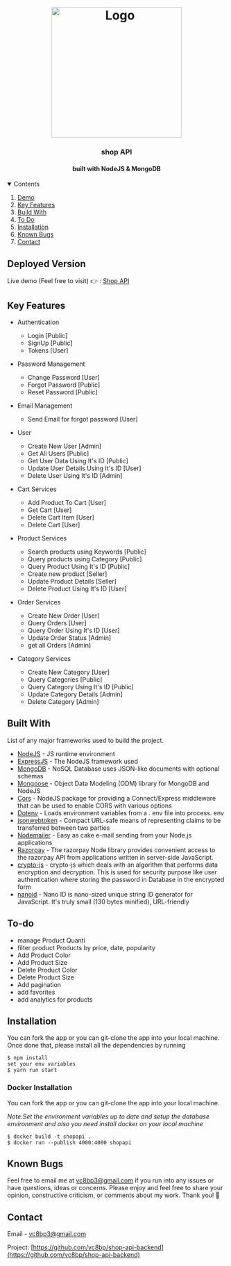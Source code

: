 <!-- PROJECT LOGO -->
<br />
<h1 align="center">
  <a href="https://github.com/Braineanear/EcommerceAPI">
    <img src="https://media.discordapp.net/attachments/912996760589316120/1061248750305157131/My_project-1.png?width=683&height=683" alt="Logo" width="300">
  </a>

  <h3 align="center">shop API</h3>
</h1>

<h4 align="center">built with NodeJS & MongoDB</h4>

<!-- TABLE OF CONTENTS -->
<details open="open">
  <summary>Contents</summary>
  <ol>
    <li>
      <a href="#deployed-version">Demo</a>
    </li>
    <li>
      <a href="#key-features">Key Features</a>
    </li>
    <li>
      <a href="#build-with">Build With</a>
    </li>
    <li>
      <a href="#to-do">To Do</a>
    </li>
    <li>
      <a href="#installation">Installation</a>
    </li>
    <li>
      <a href="#known-bugs">Known Bugs</a>
    </li>
    <li>
      <a href="#contact">Contact</a>
    </li>

  </ol>
</details>

## Deployed Version

Live demo (Feel free to visit) 👉 :  <a href="https://e-commerce-a-p-i.herokuapp.com">Shop API</a>

## Key Features

* Authentication
  * Login [Public]
  * SignUp [Public]
  * Tokens [User]
* Password Management
  * Change Password [User]
  * Forgot Password [Public]
  * Reset Password  [Public]
* Email Management
  * Send Email for forgot password [User]
* User
  * Create New User [Admin]
  * Get All Users [Public]
  * Get User Data Using It's ID [Public]
  * Update User Details Using It's ID [User]
  * Delete User Using It's ID [Admin]
* Cart Services
  * Add Product To Cart [User]
  * Get Cart [User]
  * Delete Cart Item [User]
  * Delete Cart [User]
* Product Services
  * Search products using Keywords [Public]
  * Query products using Category [Public]
  * Query Product Using It's ID [Public]
  * Create new product [Seller]
  * Update Product Details [Seller]
  * Delete Product Using It's ID [User]

* Order Services
  * Create New Order [User]
  * Query Orders [User]
  * Query Order Using It's ID [User]
  * Update Order Status [Admin]
  * get all Orders [Admin]
* Category Services
  * Create New Category [User]
  * Query Categories [Public]
  * Query Category Using It's ID [Public]
  * Update Category Details [Admin]
  * Delete Category [Admin]


## Built With

List of any major frameworks used to build the project.

* [NodeJS](https://nodejs.org/) - JS runtime environment
* [ExpressJS](https://expressjs.com/) - The NodeJS framework used
* [MongoDB](https://www.mongodb.com/) - NoSQL Database uses JSON-like documents with optional schemas
* [Mongoose](https://mongoosejs.com/) - Object Data Modeling (ODM) library for MongoDB and NodeJS
* [Cors](https://www.npmjs.com/package/cors) - NodeJS package for providing a Connect/Express middleware that can be used to enable CORS with various options
* [Dotenv](https://www.npmjs.com/package/dotenv) - Loads environment variables from a . env file into process. env
* [jsonwebtoken](https://jwt.io/) - Compact URL-safe means of representing claims to be transferred between two parties
* [Nodemailer](https://www.npmjs.com/package/nodemailer) - Easy as cake e-mail sending from your Node.js applications
* [Razorpay](https://www.npmjs.com/package/razorpay) - The razorpay Node library provides convenient access to the razorpay API from applications written in server-side JavaScript.
* [crypto-js](https://www.npmjs.com/package/crypto-js) - crypto-js which deals with an algorithm that performs data encryption and decryption. This is used for security purpose like user authentication where storing the password in Database in the encrypted form
* [nanoid]() - Nano ID is nano-sized unique string ID generator for JavaScript. It's truly small (130 bytes minified), URL-friendly



## To-do
  * manage Product Quanti
  * filter product Products by price, date, popularity
  * Add Product Color
  * Add Product Size
  * Delete Product Color
  * Delete Product Size
  * Add pagination
  * add favorites
  * add analytics for products 

## Installation

You can fork the app or you can git-clone the app into your local machine. Once done that, please install all the
dependencies by running
```
$ npm install
set your env variables
$ yarn run start
```

### Docker Installation 
You can fork the app or you can git-clone the app into your local machine. 

*Note:Set the environment variables up to date and setup the database environment and also you need install docker on your local machine*

```
$ docker build -t shopapi .
$ docker run --publish 4000:4000 shopapi
```

## Known Bugs
Feel free to email me at vc8bp3@gmail.com if you run into any issues or have questions, ideas or concerns.
Please enjoy and feel free to share your opinion, constructive criticism, or comments about my work. Thank you! 🙂

<!-- CONTACT -->
## Contact

Email - [vc8bp3@gmail.com]()

Project: [https://github.com/vc8bp/shop-api-backend](https://github.com/vc8bp/shop-api-backend)

